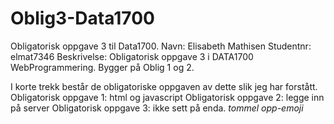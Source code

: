# Oblig3-Data1700
Obligatorisk oppgave 3 til Data1700.
Navn: Elisabeth Mathisen
Studentnr: elmat7346
Beskrivelse: Obligatorisk oppgave 3 i DATA1700 WebProgrammering. Bygger på Oblig 1 og 2.

I korte trekk består de obligatoriske oppgaven av dette slik jeg har forstått.
Obligatorisk oppgave 1: html og javascript
Obligatorisk oppgave 2: legge inn på server
Obligatorisk oppgave 3: ikke sett på enda. *tommel opp-emoji*